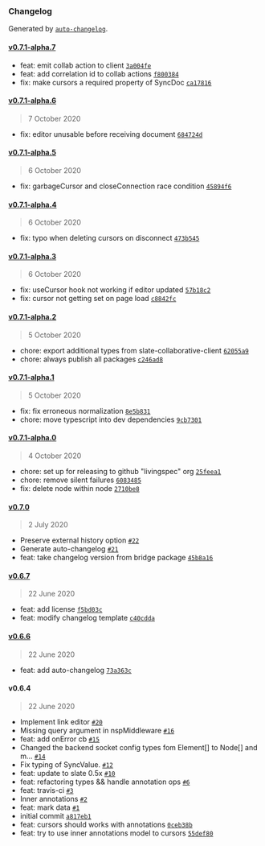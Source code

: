 ### Changelog

Generated by [`auto-changelog`](https://github.com/CookPete/auto-changelog).

#### [v0.7.1-alpha.7](https://github.com/livingspec/slate-collaborative/compare/v0.7.1-alpha.6...v0.7.1-alpha.7)

- feat: emit collab action to client [`3a004fe`](https://github.com/livingspec/slate-collaborative/commit/3a004fe07912bfd1d1d1a00b8e5c8973b1248733)
- feat: add correlation id to collab actions [`f800384`](https://github.com/livingspec/slate-collaborative/commit/f800384a2c5c18c51c096361c4c54913a4b86914)
- fix: make cursors a required property of SyncDoc [`ca17816`](https://github.com/livingspec/slate-collaborative/commit/ca178164282ff70add35471c089389281fc6373a)

#### [v0.7.1-alpha.6](https://github.com/livingspec/slate-collaborative/compare/v0.7.1-alpha.5...v0.7.1-alpha.6)

> 7 October 2020

- fix: editor unusable before receiving document [`684724d`](https://github.com/livingspec/slate-collaborative/commit/684724d8c4e7adc5fcf5cdea819a4d5fdd7ef5cf)

#### [v0.7.1-alpha.5](https://github.com/livingspec/slate-collaborative/compare/v0.7.1-alpha.4...v0.7.1-alpha.5)

> 6 October 2020

- fix: garbageCursor and closeConnection race condition [`45894f6`](https://github.com/livingspec/slate-collaborative/commit/45894f6972a640221fe654781b39361c702ca1b0)

#### [v0.7.1-alpha.4](https://github.com/livingspec/slate-collaborative/compare/v0.7.1-alpha.3...v0.7.1-alpha.4)

> 6 October 2020

- fix: typo when deleting cursors on disconnect [`473b545`](https://github.com/livingspec/slate-collaborative/commit/473b54583c15781cf6d517f0d9b387b7c8ddbe20)

#### [v0.7.1-alpha.3](https://github.com/livingspec/slate-collaborative/compare/v0.7.1-alpha.2...v0.7.1-alpha.3)

> 6 October 2020

- fix: useCursor hook not working if editor updated [`57b18c2`](https://github.com/livingspec/slate-collaborative/commit/57b18c24d5c639191e12152487e10d783d50c3b4)
- fix: cursor not getting set on page load [`c8842fc`](https://github.com/livingspec/slate-collaborative/commit/c8842fcc685bc50805c96e2d9a810e37f267de79)

#### [v0.7.1-alpha.2](https://github.com/livingspec/slate-collaborative/compare/v0.7.1-alpha.1...v0.7.1-alpha.2)

> 5 October 2020

- chore: export additional types from slate-collaborative-client [`62055a9`](https://github.com/livingspec/slate-collaborative/commit/62055a9d5e81404fb8063e80a27d587344f49b02)
- chore: always publish all packages [`c246ad8`](https://github.com/livingspec/slate-collaborative/commit/c246ad84af0cabc08c015dfe52c1bffbb2ccb10c)

#### [v0.7.1-alpha.1](https://github.com/livingspec/slate-collaborative/compare/v0.7.1-alpha.0...v0.7.1-alpha.1)

> 5 October 2020

- fix: fix erroneous normalization [`8e5b831`](https://github.com/livingspec/slate-collaborative/commit/8e5b83120f62e462ec34923f60e913099a5b3797)
- chore: move typescript into dev dependencies [`9cb7301`](https://github.com/livingspec/slate-collaborative/commit/9cb7301a39c8d2480eb51bcfa5396e7a78fa4e2a)

#### [v0.7.1-alpha.0](https://github.com/livingspec/slate-collaborative/compare/v0.7.0...v0.7.1-alpha.0)

> 4 October 2020

- chore: set up for releasing to github "livingspec" org [`25feea1`](https://github.com/livingspec/slate-collaborative/commit/25feea1e0b66b52f7d66f07aedad877544df8c41)
- chore: remove silent failures [`6083485`](https://github.com/livingspec/slate-collaborative/commit/6083485c3d27df4ab253924a3a77aea73e950fc9)
- fix: delete node within node [`2710be8`](https://github.com/livingspec/slate-collaborative/commit/2710be8a31c5284d115f2171d52728c776f003d7)

#### [v0.7.0](https://github.com/livingspec/slate-collaborative/compare/v0.6.7...v0.7.0)

> 2 July 2020

- Preserve external history option [`#22`](https://github.com/livingspec/slate-collaborative/pull/22)
- Generate auto-changelog [`#21`](https://github.com/livingspec/slate-collaborative/pull/21)
- feat: take changelog version from bridge package [`45b8a16`](https://github.com/livingspec/slate-collaborative/commit/45b8a16ef57e582a617c7f6284de697a90e16030)

#### [v0.6.7](https://github.com/livingspec/slate-collaborative/compare/v0.6.6...v0.6.7)

> 22 June 2020

- feat: add license [`f5bd03c`](https://github.com/livingspec/slate-collaborative/commit/f5bd03cf27a1c620c69e6823b433963aea84610e)
- feat: modify changelog template [`c40cdda`](https://github.com/livingspec/slate-collaborative/commit/c40cdda45d478b733f195058ef7b239bbb476aeb)

#### [v0.6.6](https://github.com/livingspec/slate-collaborative/compare/v0.6.4...v0.6.6)

> 22 June 2020

- feat: add auto-changelog [`73a363c`](https://github.com/livingspec/slate-collaborative/commit/73a363c8b3c0839046c255774580143eee6e1ee8)

#### v0.6.4

> 22 June 2020

- Implement link editor [`#20`](https://github.com/livingspec/slate-collaborative/pull/20)
- Missing query argument in nspMiddleware [`#16`](https://github.com/livingspec/slate-collaborative/pull/16)
- feat: add onError cb [`#15`](https://github.com/livingspec/slate-collaborative/pull/15)
- Changed the backend socket config types fom Element[] to Node[] and m… [`#14`](https://github.com/livingspec/slate-collaborative/pull/14)
- Fix typing of SyncValue. [`#12`](https://github.com/livingspec/slate-collaborative/pull/12)
- feat: update to slate 0.5x [`#10`](https://github.com/livingspec/slate-collaborative/pull/10)
- feat: refactoring types && handle annotation ops [`#6`](https://github.com/livingspec/slate-collaborative/pull/6)
- feat: travis-ci [`#3`](https://github.com/livingspec/slate-collaborative/pull/3)
- Inner annotations [`#2`](https://github.com/livingspec/slate-collaborative/pull/2)
- feat: mark data [`#1`](https://github.com/livingspec/slate-collaborative/pull/1)
- initial commit [`a817eb1`](https://github.com/livingspec/slate-collaborative/commit/a817eb1cebf296495099e67a7939e7a09f0e5b48)
- feat: cursors should works with annotations [`0ceb38b`](https://github.com/livingspec/slate-collaborative/commit/0ceb38bbfd26d90e2b712ea450badbdb8b5c7b52)
- feat: try to use inner annotations model to cursors [`55def80`](https://github.com/livingspec/slate-collaborative/commit/55def80703584964234b6fe8c5a73a3c2f05352f)

